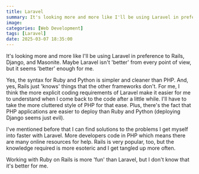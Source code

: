 ```yaml
---
title: Laravel
summary: It's looking more and more like I'll be using Laravel in preference to Rails, Django, and Masonite. Maybe Laravel isn't 'better' from every point of view, but it seems 'better' enough for me.
image:
categories: [Web Development]
tags: [Laravel]
date: 2025-03-07 18:35:00
---
```


It's looking more and more like I'll be using Laravel in preference to Rails, Django, and Masonite. Maybe Laravel isn't 'better' from every point of view, but it seems 'better' enough for me.

Yes, the syntax for Ruby and Python is simpler and cleaner than PHP. And, yes, Rails just 'knows' things that the other frameworks don't. For me, I think the more explicit coding requirements of Laravel make it easier for me to understand when I come back to the code after a little while. I'll have to take the more cluttered style of PHP for that ease. Plus, there's the fact that PHP applications are easier to deploy than Ruby and Python (deploying Django seems just evil).

I've mentioned before that I can find solutions to the problems I get myself into faster with Laravel. More developers code in PHP which means there are many online resources for help. Rails is very popular, too, but the knowledge required is more esoteric and I get tangled up more often.

Working with Ruby on Rails is more 'fun' than Laravel, but I don't know that it's better for me.
